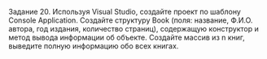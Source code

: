 Задание 20. Используя Visual Studio, создайте проект по шаблону Console Application.
Создайте структуру Book (поля: название, Ф.И.О. автора, год издания, количество страниц), содержащую конструктор и метод вывода информации об объекте. Создайте массив из n книг, выведите полную информацию обо всех книгах.
